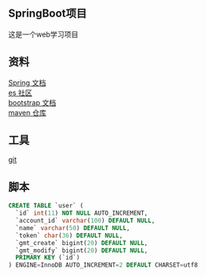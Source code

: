 ## SpringBoot项目
这是一个web学习项目

## 资料
[Spring 文档](https://spring.io/guides/gs/serving-web-content/)   
[es 社区](https://elasticsearch.cn/)  
[bootstrap 文档](https://v3.bootcss.com/getting-started/)     
[maven 仓库](https://mvnrepository.com/)

## 工具
[git](https://www.git-scm.com/)


## 脚本
```sql
CREATE TABLE `user` (
  `id` int(11) NOT NULL AUTO_INCREMENT,
  `account_id` varchar(100) DEFAULT NULL,
  `name` varchar(50) DEFAULT NULL,
  `token` char(36) DEFAULT NULL,
  `gmt_create` bigint(20) DEFAULT NULL,
  `gmt_modify` bigint(20) DEFAULT NULL,
  PRIMARY KEY (`id`)
) ENGINE=InnoDB AUTO_INCREMENT=2 DEFAULT CHARSET=utf8
```

